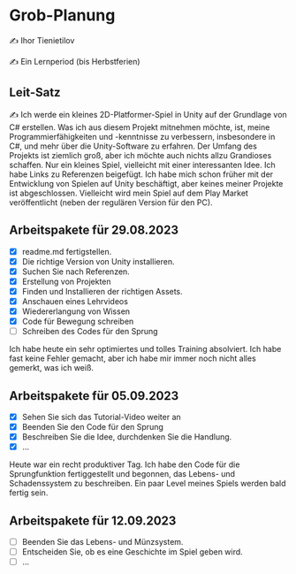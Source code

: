 # Grob-Planung

✍️ Ihor Tienietilov

✍️ Ein Lernperiod (bis Herbstferien)

## Leit-Satz

✍️ Ich werde ein kleines 2D-Platformer-Spiel in Unity auf der Grundlage von C# erstellen. Was ich aus diesem Projekt mitnehmen möchte, ist, meine Programmierfähigkeiten und -kenntnisse zu verbessern, insbesondere in C#, und mehr über die Unity-Software zu erfahren. Der Umfang des Projekts ist ziemlich groß, aber ich möchte auch nichts allzu Grandioses schaffen. Nur ein kleines Spiel, vielleicht mit einer interessanten Idee. Ich habe Links zu Referenzen beigefügt. Ich habe mich schon früher mit der Entwicklung von Spielen auf Unity beschäftigt, aber keines meiner Projekte ist abgeschlossen. Vielleicht wird mein Spiel auf dem Play Market veröffentlicht (neben der regulären Version für den PC).

## Arbeitspakete für 29.08.2023

- [x] readme.md fertigstellen.
- [x] Die richtige Version von Unity installieren.
- [x] Suchen Sie nach Referenzen.
- [x] Erstellung von Projekten
- [x] Finden und Installieren der richtigen Assets.
- [x] Anschauen eines Lehrvideos
- [x] Wiedererlangung von Wissen
- [x] Code für Bewegung schreiben
- [ ] Schreiben des Codes für den Sprung

Ich habe heute ein sehr optimiertes und tolles Training absolviert. Ich habe fast keine Fehler gemacht, aber ich habe mir immer noch nicht alles gemerkt, was ich weiß.

## Arbeitspakete für 05.09.2023

- [x] Sehen Sie sich das Tutorial-Video weiter an
- [x] Beenden Sie den Code für den Sprung
- [x] Beschreiben Sie die Idee, durchdenken Sie die Handlung.
- [x] ...

Heute war ein recht produktiver Tag. Ich habe den Code für die Sprungfunktion fertiggestellt und begonnen, das Lebens- und Schadenssystem zu beschreiben. Ein paar Level meines Spiels werden bald fertig sein.

## Arbeitspakete für 12.09.2023

- [ ] Beenden Sie das Lebens- und Münzsystem.
- [ ] Entscheiden Sie, ob es eine Geschichte im Spiel geben wird.
- [ ] ...
